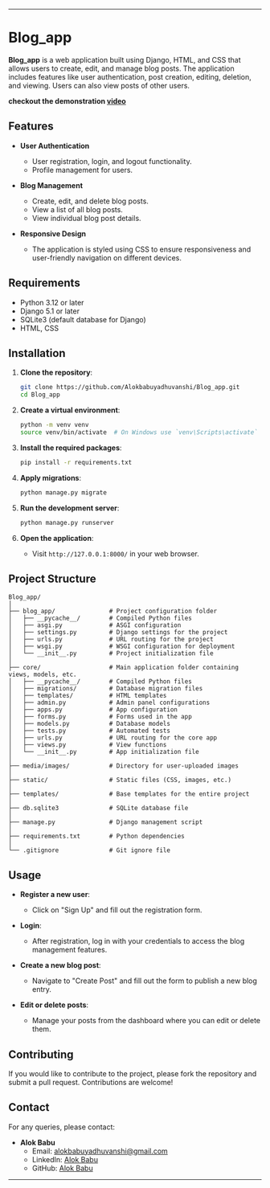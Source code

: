 

---

# Blog_app

**Blog_app** is a web application built using Django, HTML, and CSS that allows users to create, edit, and manage blog posts.
The application includes features like user authentication, post creation, editing, deletion, and viewing. Users can also 
view posts of other users.

**checkout the demonstration [video](https://drive.google.com/file/d/15mXRau-jYz3z980YsvYTWyooZzfvNhxX/view?usp=sharing)**

## Features

- **User Authentication**
  - User registration, login, and logout functionality.
  - Profile management for users.
  
- **Blog Management**
  - Create, edit, and delete blog posts.
  - View a list of all blog posts.
  - View individual blog post details.

- **Responsive Design**
  - The application is styled using CSS to ensure responsiveness and user-friendly navigation on different devices.

## Requirements

- Python 3.12 or later
- Django 5.1 or later
- SQLite3 (default database for Django)
- HTML, CSS

## Installation

1. **Clone the repository**:
   ```bash
   git clone https://github.com/Alokbabuyadhuvanshi/Blog_app.git
   cd Blog_app
   ```

2. **Create a virtual environment**:
   ```bash
   python -m venv venv
   source venv/bin/activate  # On Windows use `venv\Scripts\activate`
   ```

3. **Install the required packages**:
   ```bash
   pip install -r requirements.txt
   ```

4. **Apply migrations**:
   ```bash
   python manage.py migrate
   ```

5. **Run the development server**:
   ```bash
   python manage.py runserver
   ```

6. **Open the application**:
   - Visit `http://127.0.0.1:8000/` in your web browser.

## Project Structure

```plaintext
Blog_app/
│
├── blog_app/               # Project configuration folder
│   ├── __pycache__/        # Compiled Python files
│   ├── asgi.py             # ASGI configuration
│   ├── settings.py         # Django settings for the project
│   ├── urls.py             # URL routing for the project
│   ├── wsgi.py             # WSGI configuration for deployment
│   └── __init__.py         # Project initialization file
│
├── core/                   # Main application folder containing views, models, etc.
│   ├── __pycache__/        # Compiled Python files
│   ├── migrations/         # Database migration files
│   ├── templates/          # HTML templates
│   ├── admin.py            # Admin panel configurations
│   ├── apps.py             # App configuration
│   ├── forms.py            # Forms used in the app
│   ├── models.py           # Database models
│   ├── tests.py            # Automated tests
│   ├── urls.py             # URL routing for the core app
│   ├── views.py            # View functions
│   └── __init__.py         # App initialization file
│
├── media/images/           # Directory for user-uploaded images
│
├── static/                 # Static files (CSS, images, etc.)
│
├── templates/              # Base templates for the entire project
│
├── db.sqlite3              # SQLite database file
│
├── manage.py               # Django management script
│
├── requirements.txt        # Python dependencies
│
└── .gitignore              # Git ignore file
```

## Usage

- **Register a new user**:
  - Click on "Sign Up" and fill out the registration form.
  
- **Login**:
  - After registration, log in with your credentials to access the blog management features.

- **Create a new blog post**:
  - Navigate to "Create Post" and fill out the form to publish a new blog entry.

- **Edit or delete posts**:
  - Manage your posts from the dashboard where you can edit or delete them.

## Contributing

If you would like to contribute to the project, please fork the repository and submit a pull request. Contributions are
welcome!

## Contact

For any queries, please contact:

- **Alok Babu**  
  - Email: alokbabuyadhuvanshi@gmail.com
  - LinkedIn: [Alok Babu](https://www.linkedin.com/in/alok-babu-8a7619269)
  - GitHub: [Alok Babu](https://github.com/Alokbabuyadhuvanshi)

---

